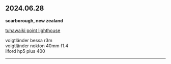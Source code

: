 ## 2024.06.28
**scarborough, new zealand**

[tuhawaiki point lighthouse](https://www.maritimenz.govt.nz/public/lighthouses-of-new-zealand/tuhawaiki-point/)

voigtländer bessa r3m <br>
voigtländer nokton 40mm f1.4 <br>
ilford hp5 plus 400 <br>

---
